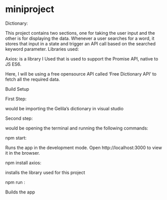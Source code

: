 # miniproject
Dictionary:

This project contains two sections, one for taking the user input and the other is for displaying the data. Whenever a user searches for a word, it stores that input in a state and trigger an API call based on the searched keyword parameter. 
Libraries used:

Axios: is a library I Used that is used to support the Promise API, native to JS ES6.

Here, I will be using a free opensource API called ‘Free Dictionary API’ to fetch all the required data.

Build Setup

First Step: 

would be importing the Gelila’s dictionary in visual studio

Second step:

would be opening the terminal and running the following commands:

npm start:

Runs the app in the development mode. 
Open http://localhost:3000 to view it in the browser.

npm install axios:

installs the library used for this project

npm run :

Builds the app 
